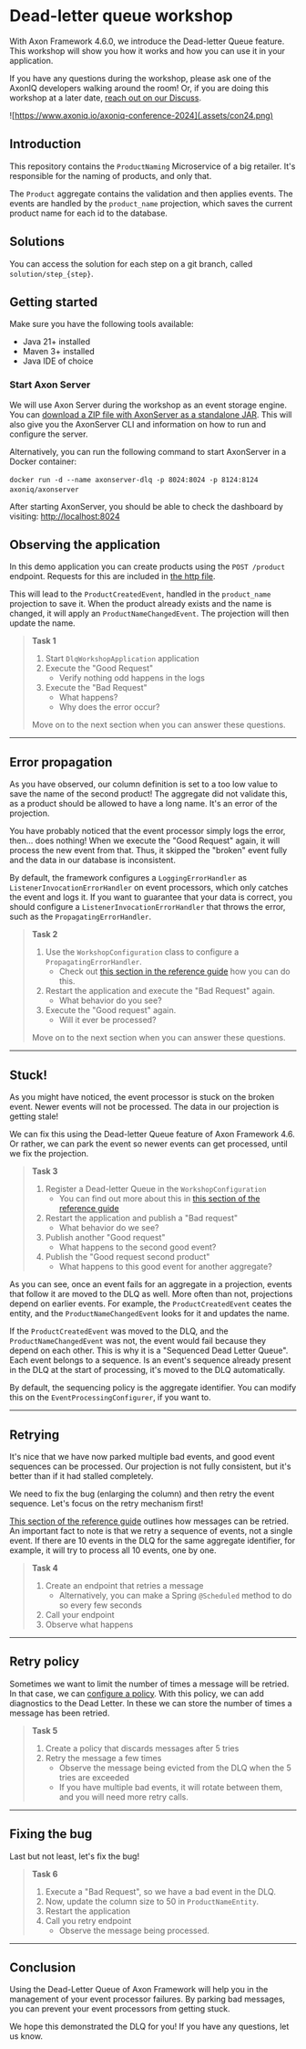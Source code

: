 # Dead-letter queue workshop

With Axon Framework 4.6.0, we introduce the Dead-letter Queue feature. 
This workshop will show you how it works and how you can use it in your application.

If you have any questions during the workshop, please ask one of the AxonIQ developers walking around the room! 
Or, if you are doing this workshop at a later date, [reach out on our Discuss](https://discuss.axoniq.io/).

![https://www.axoniq.io/axoniq-conference-2024](.assets/con24.png)

## Introduction

This repository contains the `ProductNaming` Microservice of a big retailer. 
It's responsible for the naming of products, and only that. 

The `Product` aggregate contains the validation and then applies events. 
The events are handled by the `product_name` projection, 
which saves the current product name for each id to the database.

## Solutions
You can access the solution for each step on a git branch, called `solution/step_{step}`.

## Getting started

Make sure you have the following tools available:
- Java 21+ installed
- Maven 3+ installed
- Java IDE of choice

### Start Axon Server

We will use Axon Server during the workshop as an event storage engine.
You can [download a ZIP file with AxonServer as a standalone JAR](https://download.axoniq.io/axonserver/AxonServer.zip). 
This will also give you the AxonServer CLI and information on how to run and configure the server.

Alternatively, you can run the following command to start AxonServer in a Docker container:

```docker run -d --name axonserver-dlq -p 8024:8024 -p 8124:8124 axoniq/axonserver```

After starting AxonServer, you should be able to check the dashboard by visiting: [http://localhost:8024](http://localhost:8024)

## Observing the application

In this demo application you can create products using the `POST /product` endpoint. 
Requests for this are included in [the http file](./requests.http).

This will lead to the `ProductCreatedEvent`, handled in the `product_name` projection to save it. 
When the product already exists and the name is changed, it will apply an `ProductNameChangedEvent`.
The projection will then update the name. 

> **Task 1**
> 
> 1. Start `DlqWorkshopApplication` application
> 2. Execute the "Good Request"
>    - Verify nothing odd happens in the logs
> 3. Execute the "Bad Request"
>    - What happens? 
>    - Why does the error occur?
>
> Move on to the next section when you can answer these questions.

---

## Error propagation
As you have observed, our column definition is set to a too low value to save the name of the second product!
The aggregate did not validate this, as a product should be allowed to have a long name. 
It's an error of the projection.

You have probably noticed that the event processor simply logs the error, then... does nothing!
When we execute the "Good Request" again, it will process the new event from that.
Thus, it skipped the "broken" event fully and the data in our database is inconsistent.

By default, the framework configures a `LoggingErrorHandler` as `ListenerInvocationErrorHandler` on event processors, 
which only catches the event and logs it. 
If you want to guarantee that your data is correct, 
you should configure a `ListenerInvocationErrorHandler` that throws the error, such as the `PropagatingErrorHandler`.

> **Task 2**
> 
> 1. Use the `WorkshopConfiguration` class to configure a `PropagatingErrorHandler`. 
>    - Check out [this section in the reference guide](https://docs.axoniq.io/reference-guide/axon-framework/events/event-processors#processing-group-listener-invocation-error-handler)
> how you can do this.
> 2. Restart the application and execute the "Bad Request" again. 
>    - What behavior do you see?
> 3. Execute the "Good request" again.
>    - Will it ever be processed?
>
> Move on to the next section when you can answer these questions.

---
## Stuck!
As you might have noticed, the event processor is stuck on the broken event. 
Newer events will not be processed.
The data in our projection is getting stale!

We can fix this using the Dead-letter Queue feature of Axon Framework 4.6. 
Or rather, we can park the event so newer events can get processed, until we fix the projection.

> **Task 3**
> 
> 1. Register a Dead-letter Queue in the `WorkshopConfiguration`
>    - You can find out more about this in [this section of the reference guide](https://docs.axoniq.io/reference-guide/axon-framework/events/event-processors#dead-letter-queue)
> 2. Restart the application and publish a "Bad request"
>    - What behavior do we see?
> 3. Publish another "Good request"
>    - What happens to the second good event?
> 4. Publish the "Good request second product"
>    - What happens to this good event for another aggregate?

As you can see, once an event fails for an aggregate in a projection, events that follow it are moved to the DLQ
as well. More often than not, projections depend on earlier events. For example, the `ProductCreatedEvent` ceates the 
entity, and the `ProductNameChangedEvent` looks for it and updates the name.

If the `ProductCreatedEvent` was moved to the DLQ, and the `ProductNameChangedEvent` was not, the event would fail
because they depend on each other. This is why it is a "Sequenced Dead Letter Queue". Each event belongs to a sequence.
Is an event's sequence already present in the DLQ at the start of processing, it's moved to the DLQ automatically.

By default, the sequencing policy is the aggregate identifier. You can modify this on the `EventProcessingConfigurer`,
if you want to. 

---

## Retrying
It's nice that we have now parked multiple bad events, and good event sequences can be processed. 
Our projection is not fully consistent, but it's better than if it had stalled completely.

We need to fix the bug (enlarging the column) and then retry the event sequence. 
Let's focus on the retry mechanism first!

[This section of the reference guide](https://docs.axoniq.io/reference-guide/axon-framework/events/event-processors#processing-dead-letter-sequences)
outlines how messages can be retried. 
An important fact to note is that we retry a sequence of events, not a single event. 
If there are 10 events in the DLQ for the same aggregate identifier, 
for example, it will try to process all 10 events, one by one.

> **Task 4**
> 
> 1. Create an endpoint that retries a message
>    - Alternatively, you can make a Spring `@Scheduled` method to do so every few seconds
> 2. Call your endpoint
> 3. Observe what happens
---

## Retry policy
Sometimes we want to limit the number of times a message will be retried. 
In that case, 
we can [configure a policy](https://docs.axoniq.io/reference-guide/axon-framework/events/event-processors#processing-dead-letter-sequences). 
With this policy, we can add diagnostics to the Dead Letter. 
In these we can store the number of times a message has been retried. 

> **Task 5**
>
> 1. Create a policy that discards messages after 5 tries
> 2. Retry the message a few times
>    - Observe the message being evicted from the DLQ when the 5 tries are exceeded
>    - If you have multiple bad events, it will rotate between them, and you will need more retry calls. 
---

## Fixing the bug

Last but not least, let's fix the bug!

> **Task 6**
>
> 1. Execute a "Bad Request", so we have a bad event in the DLQ.
> 2. Now, update the column size to 50 in `ProductNameEntity`. 
> 3. Restart the application
> 4. Call you retry endpoint
>    - Observe the message being processed.

---

## Conclusion

Using the Dead-Letter Queue of Axon Framework will help you in the management of your event processor failures.
By parking bad messages, you can prevent your event processors from getting stuck. 

We hope this demonstrated the DLQ for you! If you have any questions, let us know. 



